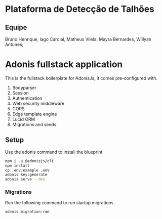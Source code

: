 # Plataforma de Detecção de Talhões

## Equipe
Bruno Henrique, Iago Cardial, Matheus Vilela, Mayra Bernardes, Willyan Antunes;


# Adonis fullstack application

This is the fullstack boilerplate for AdonisJs, it comes pre-configured with.

1. Bodyparser
2. Session
3. Authentication
4. Web security middleware
5. CORS
6. Edge template engine
7. Lucid ORM
8. Migrations and seeds

## Setup

Use the adonis command to install the blueprint

```bash
npm i -g @adonisjs/cli
npm install
cp .env.example .env
adonis key:generate
adonis serve --dev
```


### Migrations

Run the following command to run startup migrations.

```js
adonis migration:run
```
